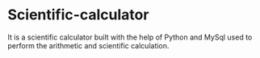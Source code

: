 # Scientific-calculator
It is a scientific calculator built with the help of Python and MySql used to perform the arithmetic and scientific calculation. 
